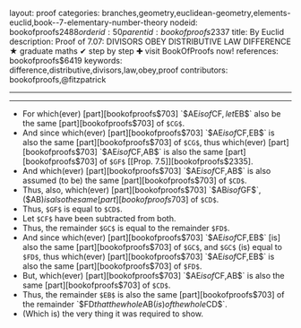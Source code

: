 layout: proof
categories: branches,geometry,euclidean-geometry,elements-euclid,book--7-elementary-number-theory
nodeid: bookofproofs$2488
orderid: 50
parentid: bookofproofs$2337
title: By Euclid
description:  Proof of 7.07: DIVISORS OBEY DISTRIBUTIVE LAW DIFFERENCE &#9733; graduate maths &#10004; step by step &#10010; visit BookOfProofs now!
references: bookofproofs$6419
keywords: difference,distributive,divisors,law,obey,proof
contributors: bookofproofs,@fitzpatrick

---


---



* For which(ever) [part][bookofproofs$703] `$AE$` is of `$CF$`, let `$EB$` also be the same [part][bookofproofs$703] of `$CG$`.
* And since which(ever) [part][bookofproofs$703] `$AE$` is of `$CF$`, `$EB$` is also the same [part][bookofproofs$703] of `$CG$`, thus which(ever) [part][bookofproofs$703] `$AE$` is of `$CF$`, `$AB$` is also the same [part][bookofproofs$703] of `$GF$` [[Prop. 7.5]][bookofproofs$2335].
* And which(ever) [part][bookofproofs$703] `$AE$` is of `$CF$`, `$AB$` is also assumed (to be) the same [part][bookofproofs$703] of `$CD$`.
* Thus, also, which(ever) [part][bookofproofs$703] `$AB$` is of `$GF$`, ($AB$) is also the same [part][bookofproofs$703] of `$CD$`.
* Thus, `$GF$` is equal to `$CD$`.
* Let `$CF$` have been subtracted from both.
* Thus, the remainder `$GC$` is equal to the remainder `$FD$`.
* And since which(ever) [part][bookofproofs$703] `$AE$` is of `$CF$`, `$EB$` [is] also the same [part][bookofproofs$703] of `$GC$`, and `$GC$` (is) equal to `$FD$`, thus which(ever) [part][bookofproofs$703] `$AE$` is of `$CF$`, `$EB$` is also the same [part][bookofproofs$703] of `$FD$`.
* But, which(ever) [part][bookofproofs$703] `$AE$` is of `$CF$`, `$AB$` is also the same [part][bookofproofs$703] of `$CD$`.
* Thus, the remainder `$EB$` is also the same [part][bookofproofs$703] of the remainder `$FD$` that the whole `$AB$` (is) of the whole `$CD$`.
* (Which is) the very thing it was required to show.
